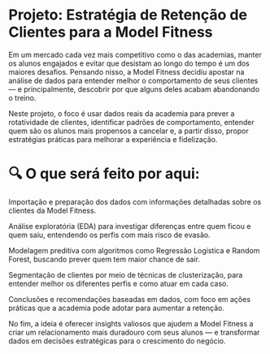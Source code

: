 # Projeto: Estratégia de Retenção de Clientes para a Model Fitness

Em um mercado cada vez mais competitivo como o das academias, manter os alunos engajados e evitar que desistam ao longo do tempo é um dos maiores desafios. Pensando nisso, a Model Fitness decidiu apostar na análise de dados para entender melhor o comportamento de seus clientes — e principalmente, descobrir por que alguns deles acabam abandonando o treino.

Neste projeto, o foco é usar dados reais da academia para prever a rotatividade de clientes, identificar padrões de comportamento, entender quem são os alunos mais propensos a cancelar e, a partir disso, propor estratégias práticas para melhorar a experiência e fidelização.



# 🔍 O que será feito por aqui:

Importação e preparação dos dados com informações detalhadas sobre os clientes da Model Fitness.

Análise exploratória (EDA) para investigar diferenças entre quem ficou e quem saiu, entendendo os perfis com mais risco de evasão.

Modelagem preditiva com algoritmos como Regressão Logística e Random Forest, buscando prever quem tem maior chance de sair.

Segmentação de clientes por meio de técnicas de clusterização, para entender melhor os diferentes perfis e como atuar em cada caso.

Conclusões e recomendações baseadas em dados, com foco em ações práticas que a academia pode adotar para aumentar a retenção.



No fim, a ideia é oferecer insights valiosos que ajudem a Model Fitness a criar um relacionamento mais duradouro com seus alunos — e transformar dados em decisões estratégicas para o crescimento do negócio.
